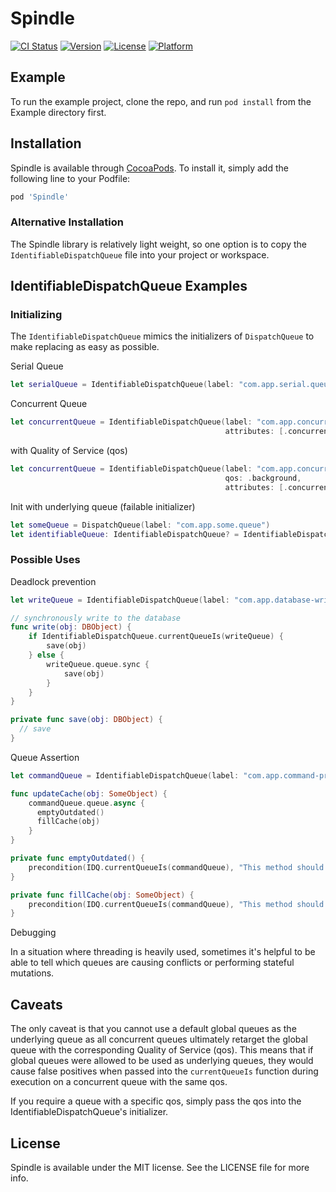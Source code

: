 # Spindle

[![CI Status](http://img.shields.io/travis/vhart/Spindle.svg?style=flat)](https://travis-ci.org/vhart/Spindle)
[![Version](https://img.shields.io/cocoapods/v/Spindle.svg?style=flat)](http://cocoapods.org/pods/Spindle)
[![License](https://img.shields.io/cocoapods/l/Spindle.svg?style=flat)](http://cocoapods.org/pods/Spindle)
[![Platform](https://img.shields.io/cocoapods/p/Spindle.svg?style=flat)](http://cocoapods.org/pods/Spindle)

## Example

To run the example project, clone the repo, and run `pod install` from the Example directory first.

## Installation

Spindle is available through [CocoaPods](http://cocoapods.org). To install
it, simply add the following line to your Podfile:

```ruby
pod 'Spindle'
```

### Alternative Installation

The Spindle library is relatively light weight, so one option is to copy the `IdentifiableDispatchQueue` file into your project or workspace.

## IdentifiableDispatchQueue Examples

### Initializing

The `IdentifiableDispatchQueue` mimics the initializers of `DispatchQueue` to make replacing as easy as possible.

Serial Queue

```swift
let serialQueue = IdentifiableDispatchQueue(label: "com.app.serial.queue")
```

Concurrent Queue

```swift
let concurrentQueue = IdentifiableDispatchQueue(label: "com.app.concurrent.queue", 
                                                attributes: [.concurrent])
```

with Quality of Service (qos)

```swift
let concurrentQueue = IdentifiableDispatchQueue(label: "com.app.concurrent.queue", 
                                                qos: .background, 
                                                attributes: [.concurrent])
```

Init with underlying queue (failable initializer)

```swift
let someQueue = DispatchQueue(label: "com.app.some.queue")
let identifiableQueue: IdentifiableDispatchQueue? = IdentifiableDispatchQueue(underlyingQueue: someQueue)
```

### Possible Uses

Deadlock prevention

```swift
let writeQueue = IdentifiableDispatchQueue(label: "com.app.database-write.queue")

// synchronously write to the database
func write(obj: DBObject) {
    if IdentifiableDispatchQueue.currentQueueIs(writeQueue) {
        save(obj)
    } else {
        writeQueue.queue.sync {
            save(obj)
        }
    }
}

private func save(obj: DBObject) {
  // save
}
```

Queue Assertion

```swift
let commandQueue = IdentifiableDispatchQueue(label: "com.app.command-processing.queue")

func updateCache(obj: SomeObject) {
    commandQueue.queue.async {
      emptyOutdated()
      fillCache(obj)
    }
}

private func emptyOutdated() {
    precondition(IDQ.currentQueueIs(commandQueue), "This method should only be called on the commandQueue") 
}

private func fillCache(obj: SomeObject) {
    precondition(IDQ.currentQueueIs(commandQueue), "This method should only be called on the commandQueue") 
}

```

Debugging

In a situation where threading is heavily used, sometimes it's helpful to be able to tell which queues are causing conflicts or performing stateful mutations.


## Caveats

The only caveat is that you cannot use a default global queues as the underlying queue as all concurrent queues ultimately retarget the global queue with the corresponding Quality of Service (qos). This means that if global queues were allowed to be used as underlying queues, they would cause false positives when passed into the `currentQueueIs` function during execution on a concurrent queue with the same qos.

If you require a queue with a specific qos, simply pass the qos into the IdentifiableDispatchQueue's initializer.  

## License

Spindle is available under the MIT license. See the LICENSE file for more info.

